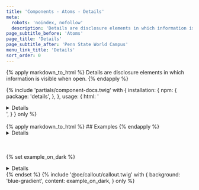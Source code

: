 ```yaml
---
title: 'Components - Atoms - Details'
meta:
  robots: 'noindex, nofollow'
  description: 'Details are disclosure elements in which information is visible when open.'
page_subtitle_before: 'Atoms'
page_title: 'Details'
page_subtitle_after: 'Penn State World Campus'
menu_link_title: 'Details'
sort_order: 0
---
```

{% apply markdown_to_html %}
Details are disclosure elements in which information is visible when open.
{% endapply %}

{% include 'partials/component-docs.twig' with {
  installation: {
    npm: {
      package: 'details',
    },
  },
  usage: {
    html: '<details>
  <summary>Details</summary>
  Lorem ipsum dolor sit amet, consectetur adipiscing elit, sed do eiusmod tempor incididunt ut labore et dolore magna aliqua. Ut enim ad minim veniam, quis nostrud exercitation ullamco laboris nisi ut aliquip ex ea commodo consequat. Duis aute irure dolor in reprehenderit in voluptate velit esse cillum dolore eu fugiat nulla pariatur. Excepteur sint occaecat cupidatat non proident, sunt in culpa qui officia deserunt mollit anim id est laborum.
</details>',
  }
} only %}

<br>
<br>
{% apply markdown_to_html %}
  ## Examples
{% endapply %}

<details>
  <summary>Details</summary>
  Lorem ipsum dolor sit amet, consectetur adipiscing elit, sed do eiusmod tempor incididunt ut labore et dolore magna aliqua. Ut enim ad minim veniam, quis nostrud exercitation ullamco laboris nisi ut aliquip ex ea commodo consequat. Duis aute irure dolor in reprehenderit in voluptate velit esse cillum dolore eu fugiat nulla pariatur. Excepteur sint occaecat cupidatat non proident, sunt in culpa qui officia deserunt mollit anim id est laborum.
</details>
<br>
<br>

{% set example_on_dark %}
<details>
  <summary>Details</summary>
  Lorem ipsum dolor sit amet, consectetur adipiscing elit, sed do eiusmod tempor incididunt ut labore et dolore magna aliqua. Ut enim ad minim veniam, quis nostrud exercitation ullamco laboris nisi ut aliquip ex ea commodo consequat. Duis aute irure dolor in reprehenderit in voluptate velit esse cillum dolore eu fugiat nulla pariatur. Excepteur sint occaecat cupidatat non proident, sunt in culpa qui officia deserunt mollit anim id est laborum.
</details>
{% endset %}
{% include '@oe/callout/callout.twig' with {
  background: 'blue-gradient',
  content: example_on_dark,
} only %}